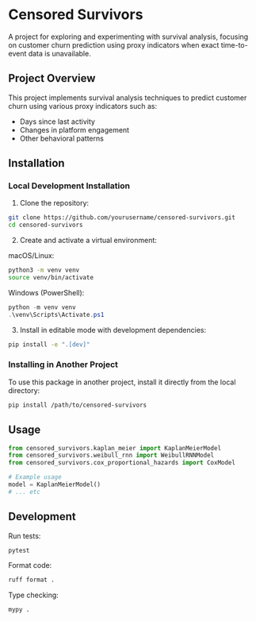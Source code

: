 # Censored Survivors

A project for exploring and experimenting with survival analysis, focusing on customer churn prediction using proxy indicators when exact time-to-event data is unavailable.

## Project Overview

This project implements survival analysis techniques to predict customer churn using various proxy indicators such as:
- Days since last activity
- Changes in platform engagement
- Other behavioral patterns

## Installation

### Local Development Installation

1. Clone the repository:
```bash
git clone https://github.com/yourusername/censored-survivors.git
cd censored-survivors
```

2. Create and activate a virtual environment:

macOS/Linux:
```bash
python3 -m venv venv
source venv/bin/activate
```

Windows (PowerShell):
```powershell
python -m venv venv
.\venv\Scripts\Activate.ps1
```

3. Install in editable mode with development dependencies:
```bash
pip install -e ".[dev]"
```

### Installing in Another Project

To use this package in another project, install it directly from the local directory:
```bash
pip install /path/to/censored-survivors
```

## Usage

```python
from censored_survivors.kaplan_meier import KaplanMeierModel
from censored_survivors.weibull_rnn import WeibullRNNModel
from censored_survivors.cox_proportional_hazards import CoxModel

# Example usage
model = KaplanMeierModel()
# ... etc
```

## Development

Run tests:
```bash
pytest
```

Format code:
```bash
ruff format .
```

Type checking:
```bash
mypy .
```

